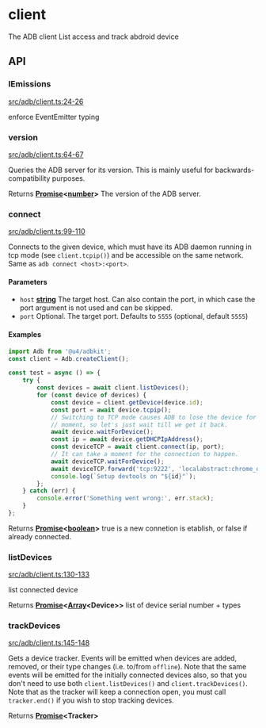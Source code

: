 # client

The ADB client List access and track abdroid device

## API

<!-- Generated by documentation.js. Update this documentation by updating the source code. -->

### IEmissions

[src/adb/client.ts:24-26](https://github.com/UrielCh/adbkit/blob/c600e33fa9df18c5a4a474cddcac2ad1554a7921/src/adb/client.ts#L24-L26 "Source code on GitHub")

enforce EventEmitter typing

### version

[src/adb/client.ts:64-67](https://github.com/UrielCh/adbkit/blob/c600e33fa9df18c5a4a474cddcac2ad1554a7921/src/adb/client.ts#L64-L67 "Source code on GitHub")

Queries the ADB server for its version. This is mainly useful for backwards-compatibility purposes.

Returns **[Promise](https://developer.mozilla.org/docs/Web/JavaScript/Reference/Global_Objects/Promise)<[number](https://developer.mozilla.org/docs/Web/JavaScript/Reference/Global_Objects/Number)>** The version of the ADB server.

### connect

[src/adb/client.ts:99-110](https://github.com/UrielCh/adbkit/blob/c600e33fa9df18c5a4a474cddcac2ad1554a7921/src/adb/client.ts#L99-L110 "Source code on GitHub")

Connects to the given device, which must have its ADB daemon running in tcp mode (see `client.tcpip()`) and be accessible on the same network. Same as `adb connect <host>:<port>`.

#### Parameters

*   `host` **[string](https://developer.mozilla.org/docs/Web/JavaScript/Reference/Global_Objects/String)** The target host. Can also contain the port, in which case the port argument is not used and can be skipped.
*   `port`  Optional. The target port. Defaults to `5555` (optional, default `5555`)

#### Examples

```javascript
import Adb from '@u4/adbkit';
const client = Adb.createClient();

const test = async () => {
    try {
        const devices = await client.listDevices();
        for (const device of devices) {
            const device = client.getDevice(device.id);
            const port = await device.tcpip();
            // Switching to TCP mode causes ADB to lose the device for a
            // moment, so let's just wait till we get it back.
            await device.waitForDevice();
            const ip = await device.getDHCPIpAddress();
            const deviceTCP = await client.connect(ip, port);
            // It can take a moment for the connection to happen.
            await deviceTCP.waitForDevice();
            await deviceTCP.forward('tcp:9222', 'localabstract:chrome_devtools_remote');
            console.log(`Setup devtools on "${id}"`);
        };
    } catch (err) {
        console.error('Something went wrong:', err.stack);
    }
};
```

Returns **[Promise](https://developer.mozilla.org/docs/Web/JavaScript/Reference/Global_Objects/Promise)<[boolean](https://developer.mozilla.org/docs/Web/JavaScript/Reference/Global_Objects/Boolean)>** true is a new connetion is etablish, or false if already connected.

### listDevices

[src/adb/client.ts:130-133](https://github.com/UrielCh/adbkit/blob/c600e33fa9df18c5a4a474cddcac2ad1554a7921/src/adb/client.ts#L130-L133 "Source code on GitHub")

list connected device

Returns **[Promise](https://developer.mozilla.org/docs/Web/JavaScript/Reference/Global_Objects/Promise)<[Array](https://developer.mozilla.org/docs/Web/JavaScript/Reference/Global_Objects/Array)\<Device>>** list of device serial number + types

### trackDevices

[src/adb/client.ts:145-148](https://github.com/UrielCh/adbkit/blob/c600e33fa9df18c5a4a474cddcac2ad1554a7921/src/adb/client.ts#L145-L148 "Source code on GitHub")

Gets a device tracker. Events will be emitted when devices are added, removed, or their type changes (i.e. to/from `offline`). Note that the same events will be emitted for the initially connected devices also, so that you don't need to use both `client.listDevices()` and `client.trackDevices()`.
Note that as the tracker will keep a connection open, you must call `tracker.end()` if you wish to stop tracking devices.

Returns **[Promise](https://developer.mozilla.org/docs/Web/JavaScript/Reference/Global_Objects/Promise)\<Tracker>** 
